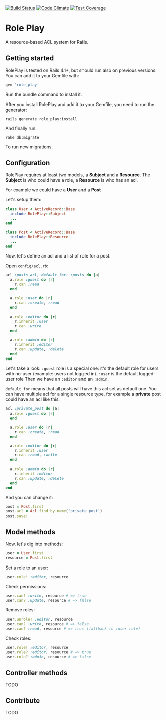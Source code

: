 [![Build Status](https://travis-ci.org/ProGM/role_play.svg)](https://travis-ci.org/ProGM/role_play)
[![Code Climate](https://codeclimate.com/github/ProGM/role_play/badges/gpa.svg)](https://codeclimate.com/github/ProGM/role_play)
[![Test Coverage](https://codeclimate.com/github/ProGM/role_play/badges/coverage.svg)](https://codeclimate.com/github/ProGM/role_play/coverage)

# Role Play
A resource-based ACL system for Rails.

## Getting started

RolePlay is tested on Rails 4.1+, but should run also on previous versions.
You can add it to your Gemfile with:

```ruby
gem 'role_play'
```

Run the bundle command to install it.

After you install RolePlay and add it to your Gemfile, you need to run the generator:

```console
rails generate role_play:install
```

And finally run:

```console
rake db:migrate
```

To run new migrations.

## Configuration
RolePlay requires at least two models, a **Subject** and a **Resource**.
The **Subject** is who could have a role, a **Resource** is who has an acl.

For example we could have a **User** and a **Post**

Let's setup them:

```ruby
class User < ActiveRecord::Base
  include RolePlay::Subject
  ...
end

class Post < ActiveRecord::Base
  include RolePlay::Resource
  ...
end
```

Now, let's define an acl and a list of role for a post.

Open `config/acl.rb`:

```ruby
acl :posts_acl, default_for: :posts do |a|
  a.role :guest do |r|
    r.can :read
  end

  a.role :user do |r|
    r.can :create, :read
  end

  a.role :editor do |r|
    r.inherit :user
    r.can :write
  end

  a.role :admin do |r|
    r.inherit :editor
    r.can :update, :delete
  end
end
```

Let's take a look:
`:guest` role is a special one: it's the default role for users with no-user (example: users not logged in).
`:user` is the default logged-user role
Then we have an `:editor` and an `:admin`.

`default_for` means that all posts will have this acl set as default one. You can have multiple acl for a single resource type, for example a **private** post could have an acl like this:


```ruby
acl :private_post do |a|
  a.role :guest do |r|
  end

  a.role :user do |r|
    r.can :create, :read
  end

  a.role :editor do |r|
    r.inherit :user
    r.can :read, :write
  end

  a.role :admin do |r|
    r.inherit :editor
    r.can :update, :delete
  end
end
```

And you can change it:

```ruby
post = Post.first
post.acl = Acl.find_by_name('private_post')
post.save!
```

## Model methods

Now, let's dig into methods:

```ruby
user = User.first
resource = Post.first
```

Set a role to an user:

```ruby
user.role! :editor, resource
```

Check permissions:

```ruby
user.can? :write, resource # => true
user.can? :update, resource # => false
```

Remove roles:

```ruby
user.unrole! :editor, resource
user.can? :write, resource # => false
user.can? :read, resource # => true (fallback to :user role)
```

Check roles:

```ruby
user.role! :editor, resource
user.role? :editor, resource # => true
user.role? :admin, resource # => false
```

## Controller methods

TODO

## Contribute

TODO
